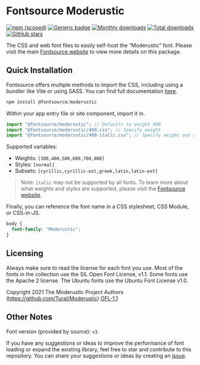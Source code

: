 # Fontsource Moderustic

[![npm (scoped)](https://img.shields.io/npm/v/@fontsource/moderustic?color=brightgreen)](https://www.npmjs.com/package/@fontsource/moderustic) [![Generic badge](https://img.shields.io/badge/fontsource-passing-brightgreen)](https://github.com/fontsource/fontsource) [![Monthly downloads](https://badgen.net/npm/dm/@fontsource/moderustic)](https://github.com/fontsource/fontsource) [![Total downloads](https://badgen.net/npm/dt/@fontsource/moderustic)](https://github.com/fontsource/fontsource) [![GitHub stars](https://img.shields.io/github/stars/fontsource/fontsource.svg?style=social&label=Star)](https://github.com/fontsource/fontsource/stargazers)

The CSS and web font files to easily self-host the “Moderustic” font. Please visit the main [Fontsource website](https://fontsource.org/fonts/moderustic) to view more details on this package.

## Quick Installation

Fontsource offers multiple methods to import the CSS, including using a bundler like Vite or using SASS. You can find full documentation [here](https://fontsource.org/docs/getting-started/introduction).

```javascript
npm install @fontsource/moderustic
```

Within your app entry file or site component, import it in.

```javascript
import "@fontsource/moderustic"; // Defaults to weight 400
import "@fontsource/moderustic/400.css"; // Specify weight
import "@fontsource/moderustic/400-italic.css"; // Specify weight and style
```

Supported variables:
- Weights: `[300,400,500,600,700,800]`
- Styles: `[normal]`
- Subsets: `[cyrillic,cyrillic-ext,greek,latin,latin-ext]`

> Note: `italic` may not be supported by all fonts. To learn more about what weights and styles are supported, please visit the [Fontsource website](https://fontsource.org/fonts/moderustic).

Finally, you can reference the font name in a CSS stylesheet, CSS Module, or CSS-in-JS.

```css
body {
  font-family: "Moderustic";
}
```

## Licensing
Always make sure to read the license for each font you use. Most of the fonts in the collection use the SIL Open Font License, v1.1. Some fonts use the Apache 2 license. The Ubuntu fonts use the Ubuntu Font License v1.0.

Copyright 2021 The Moderustic Project Authors (https://github.com/Tural/Moderustic)
[OFL-1.1](https://openfontlicense.org)

## Other Notes
Font version (provided by source): `v3`.

If you have any suggestions or ideas to improve the performance of font loading or expand the existing library, feel free to star and contribute to this repository. You can share your suggestions or ideas by creating an [issue](https://github.com/fontsource/fontsource/issues).